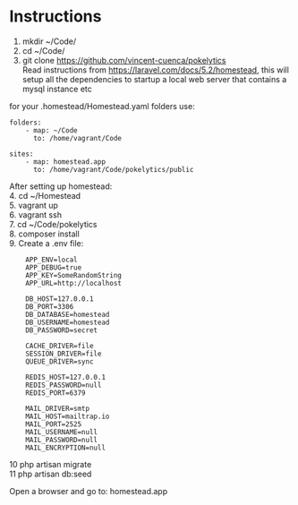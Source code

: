 # Instructions
1. mkdir ~/Code/  
2. cd ~/Code/  
3. git clone https://github.com/vincent-cuenca/pokelytics  
Read instructions from https://laravel.com/docs/5.2/homestead, this will setup all the dependencies to startup a local web server that contains a mysql instance etc

for your .homestead/Homestead.yaml folders use:

    folders:
        - map: ~/Code
          to: /home/vagrant/Code

    sites:
        - map: homestead.app
          to: /home/vagrant/Code/pokelytics/public

After setting up homestead:  
4. cd ~/Homestead  
5. vagrant up  
6. vagrant ssh  
7. cd ~/Code/pokelytics  
8. composer install  
9. Create a .env file:  

        APP_ENV=local
        APP_DEBUG=true
        APP_KEY=SomeRandomString
        APP_URL=http://localhost
        
        DB_HOST=127.0.0.1
        DB_PORT=3306
        DB_DATABASE=homestead
        DB_USERNAME=homestead
        DB_PASSWORD=secret
        
        CACHE_DRIVER=file
        SESSION_DRIVER=file
        QUEUE_DRIVER=sync
        
        REDIS_HOST=127.0.0.1
        REDIS_PASSWORD=null
        REDIS_PORT=6379
        
        MAIL_DRIVER=smtp
        MAIL_HOST=mailtrap.io
        MAIL_PORT=2525
        MAIL_USERNAME=null
        MAIL_PASSWORD=null
        MAIL_ENCRYPTION=null

10 php artisan migrate  
11 php artisan db:seed  

Open a browser and go to: homestead.app
